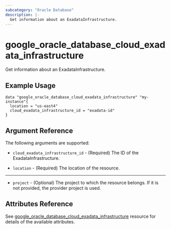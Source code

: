 ```yaml
---
subcategory: "Oracle Database"
description: |-
  Get information about an ExadataInfrastructure.
---
```


# google_oracle_database_cloud_exadata_infrastructure

Get information about an ExadataInfrastructure.

## Example Usage

```hcl
data "google_oracle_database_cloud_exadata_infrastructure" "my-instance"{
  location = "us-east4"
  cloud_exadata_infrastructure_id = "exadata-id"
}
```

## Argument Reference

The following arguments are supported:

* `cloud_exadata_infrastructure_id` - (Required) The ID of the ExadataInfrastructure.

* `location` - (Required) The location of the resource.

- - -
* `project` - (Optional) The project to which the resource belongs. If it
    is not provided, the provider project is used.

## Attributes Reference

See [google_oracle_database_cloud_exadata_infrastructure](https://registry.terraform.io/providers/hashicorp/google/latest/docs/resources/google_oracle_database_cloud_exadata_infrastructure#argument-reference) resource for details of the available attributes.